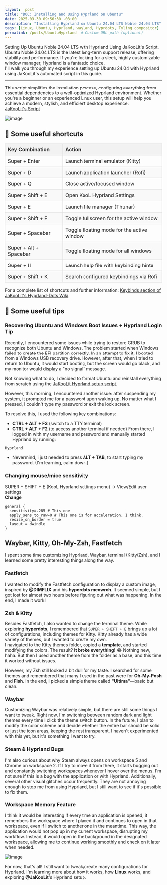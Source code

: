 ```yaml
---
layout:  post
title: "DOC: Installing and Using Hyprland on Ubuntu"
date: 2025-03-30 09:56:30 -03:00
description: "Installing Hyprland on Ubuntu 24.04 LTS Noble 24.04 LTS"
tags: [Linux, Ubuntu, Hyprland, wayland, Hyprdots, Tyling compositor]
permalink: /posts/UbuntuHyprland  # Custom URL path (optional)
---  
```

Setting Up Ubuntu Noble 24.04 LTS with Hyprland Using JaKooLit's Script.  
Ubuntu Noble 24.04 LTS is the latest long-term support release, offering stability and performance. If you're looking for a sleek, highly customizable window manager, Hyprland is a fantastic choice.  
I'll walk you through my experience setting up Ubuntu 24.04 with Hyprland using JaKooLit's automated script in this guide. 

---
This script simplifies the installation process, configuring everything from essential dependencies to a well-optimized Hyprland environment. Whether you're a beginner or an experienced Linux user, this setup will help you achieve a modern, stylish, and efficient desktop experience.   
[JaKooLit's Script](https://github.com/JaKooLit/Ubuntu-Hyprland)


![image](https://github.com/user-attachments/assets/a53b8e51-6bd4-465c-85ec-5a196c059e50)

## 💬 Some useful shortcuts

<style>
  .custom-table {
    width: 100%;
    border-collapse: collapse;
  }
  .custom-table th, .custom-table td {
    border: 1px solid #ddd;
    padding: 8px;
  }
  .custom-table th {
    background-color: #f2f2f2;
    color: #333;
    text-align: left;
  }
  .custom-table tr:nth-child(even) {
    background-color: #f9f9f9;
  }
  .custom-table tr:hover {
    background-color: #f1f1f1;
  }
</style>

<table class="custom-table">
  <thead>
    <tr>
      <th>Key Combination</th>
      <th>Action</th>
    </tr>
  </thead>
  <tbody>
    <tr>
      <td>Super + Enter</td>
      <td>Launch terminal emulator (Kitty)</td>
    </tr>
    <tr>
      <td>Super + D</td>
      <td>Launch application launcher (Rofi)</td>
    </tr>
    <tr>
      <td>Super + Q</td>
      <td>Close active/focused window</td>
    </tr>
    <tr>
      <td>Super + Shift + E</td>
      <td>Open KooL Hyprland Settings</td>
    </tr>
    <tr>
      <td>Super + E</td>
      <td>Launch file manager (Thunar)</td>
    </tr>
    <tr>
      <td>Super + Shift + F</td>
      <td>Toggle fullscreen for the active window</td>
    </tr>
    <tr>
      <td>Super + Spacebar</td>
      <td>Toggle floating mode for the active window</td>
    </tr>
    <tr>
      <td>Super + Alt + Spacebar</td>
      <td>Toggle floating mode for all windows</td>
    </tr>
    <tr>
      <td>Super + H</td>
      <td>Launch help file with keybinding hints</td>
    </tr>
    <tr>
      <td>Super + Shift + K</td>
      <td>Search configured keybindings via Rofi</td>
    </tr>
  </tbody>
</table>

For a complete list of shortcuts and further information: [Keybinds section of JaKooLit's Hyprland-Dots Wiki](https://github.com/JaKooLit/Hyprland-Dots/wiki/Keybinds).

## 💬 Some useful tips
### Recovering Ubuntu and Windows Boot Issues + Hyprland Login Tip  

Recently, I encountered some issues while trying to restore GRUB to recognize both Ubuntu and Windows. The problem started when Windows failed to create the EFI partition correctly. In an attempt to fix it, I booted from a Windows USB recovery drive. However, after that, when I tried to return to Ubuntu, it would start booting, but the screen would go black, and my monitor would display a "no signal" message.  

Not knowing what to do, I decided to format Ubuntu and reinstall everything from scratch using the [JaKooLit Hyprland setup script](https://github.com/JaKooLit/Ubuntu-Hyprland).  

However, this morning, I encountered another issue: after suspending my system, it prompted me for a password upon waking up. No matter what I pressed, I couldn't type my password or exit the lock screen.  

To resolve this, I used the following key combinations:  

- **CTRL + ALT + F3** (switch to a TTY terminal)  
- **CTRL + ALT + F2** (to access another terminal if needed)
From there, I logged in with my username and password and manually started Hyprland by running:  

```sh
Hyprland 
```

- Nevermind, i just needed to press **ALT + TAB**, to start typing my password. (I'm learning, calm down.)

### Changing mouse/mice sensitivity
SUPER + SHIFT + E (KooL Hyprland settings menu) -> View/Edit user settings  
**Change**  
```text
general {
  sensitivity=.285 # This one
  apply_sens_to_raw=0 # This one is for acceleration, I think.
  resize_on_border = true
  layout = dwindle
} 
```
## Waybar, Kitty, Oh-My-Zsh, Fastfetch  

I spent some time customizing Hyprland, Waybar, terminal (Kitty/Zsh), and I learned some pretty interesting things along the way.  

### Fastfetch  
I wanted to modify the Fastfetch configuration to display a custom image, inspired by **@DIMFLIX** and his **hyperdots meowrch**. It seemed simple, but I got lost for almost two hours before figuring out what was happening. In the end, I made it work!  

### Zsh & Kitty  
Besides Fastfetch, I also wanted to change the terminal theme. While exploring **hyperdots**, I remembered that `SUPER + SHIFT + E` brings up a lot of configurations, including themes for Kitty. Kitty already has a wide variety of themes, but I wanted to create my own.  
I navigated to the Kitty themes folder, copied a **template**, and started modifying the colors. The result? **It broke everything!** 😂 Nothing new, haha. But then I used another theme from the folder as a base, and this time it worked without issues.  

However, my Zsh still looked a bit dull for my taste. I searched for some themes and remembered that many I used in the past were for **Oh-My-Posh** and **Fish**. In the end, I picked a simple theme called **"Ultima"**—basic but clean.  

### Waybar  
Customizing Waybar was relatively simple, but there are still some things I want to tweak. Right now, I'm switching between random dark and light themes every time I click the theme switch button. In the future, I plan to modify the color scheme and decide whether the entire bar should be solid or just the icon areas, keeping the rest transparent. I haven't experimented with this yet, but it's something I want to try.  

### Steam & Hyprland Bugs  
I'm also curious about why Steam always opens on workspace 5 and Chrome on workspace 2. If I try to move it from there, it starts bugging out and constantly switching workspaces whenever I hover over the menus. I'm not sure if this is a bug with the application or with Hyprland. Additionally, several other visual glitches occur frequently. They are not annoying enough to stop me from using Hyprland, but I still want to see if it's possible to fix them. 

### Workspace Memory Feature  
I think it would be interesting if every time an application is opened, it remembers the workspace where I placed it and continues to open in that workspace, even if I switch to another one in the meantime. This way, the application would not pop up in my current workspace, disrupting my workflow. Instead, it would open in the background in the designated workspace, allowing me to continue working smoothly and check on it later when needed.  

![image](https://github.com/user-attachments/assets/a8a26566-8db5-4ced-8260-c72c0686fa90)  

For now, that's all! I still want to tweak/create many configurations for Hyprland. I'm learning more about how it works, how **Linux** works, and exploring **@JaKooLit**'s Hyprland setup.


